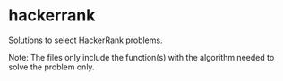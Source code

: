 # hackerrank

Solutions to select HackerRank problems.

Note: The files only include the function(s) with the algorithm needed to solve the problem only.
